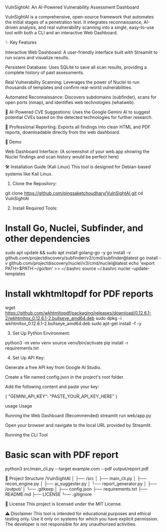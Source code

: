VulnSightAI: An AI-Powered Vulnerability Assessment Dashboard 

VulnSightAI is a comprehensive, open-source framework that automates the initial stages of a penetration test. It integrates reconnaissance, AI-driven analysis, and real vulnerability scanning into a single, easy-to-use tool with both a CLI and an interactive Web Dashboard.

✨ Key Features

Interactive Web Dashboard: A user-friendly interface built with Streamlit to run scans and visualize results.

Persistent Database: Uses SQLite to save all scan results, providing a complete history of past assessments.

Real Vulnerability Scanning: Leverages the power of Nuclei to run thousands of templates and confirm real-world vulnerabilities.

Automated Reconnaissance: Discovers subdomains (subfinder), scans for open ports (nmap), and identifies web technologies (whatweb).

🧠 AI-Powered CVE Suggestions: Uses the Google Gemini AI to suggest potential CVEs based on the detected technologies for further research.

📄 Professional Reporting: Exports all findings into clean HTML and PDF reports, downloadable directly from the web dashboard.

🚀 Demo

Web Dashboard Interface:
(A screenshot of your web app showing the Nuclei findings and scan history would be perfect here)

🛠️ Installation Guide (Kali Linux)
This tool is designed for Debian-based systems like Kali Linux.

1. Clone the Repository:

git clone https://github.com/pingsaketchoudhary/VulnSightAI.git
cd VulnSightAI

2. Install Required Tools:

# Install Go, Nuclei, Subfinder, and other dependencies
sudo apt update && sudo apt install golang-go -y
go install -v github.com/projectdiscovery/subfinder/v2/cmd/subfinder@latest
go install -v github.com/projectdiscovery/nuclei/v3/cmd/nuclei@latest
echo 'export PATH=$PATH:~/go/bin' >> ~/.bashrc
source ~/.bashrc
nuclei -update-templates

# Install wkhtmltopdf for PDF reports
wget https://github.com/wkhtmltopdf/packaging/releases/download/0.12.6.1-2/wkhtmltox_0.12.6.1-2.bullseye_amd64.deb
sudo dpkg -i wkhtmltox_0.12.6.1-2.bullseye_amd64.deb
sudo apt-get install -f -y

3. Set Up Python Environment:

python3 -m venv venv
source venv/bin/activate
pip install -r requirements.txt

4. Set Up API Key:

Generate a free API key from Google AI Studio.

Create a file named config.json in the project's root folder.

Add the following content and paste your key:

{
  "GEMINI_API_KEY": "PASTE_YOUR_API_KEY_HERE"
}

usage Usage

Running the Web Dashboard (Recommended)
streamlit run web/app.py

Open your browser and navigate to the local URL provided by Streamlit.

Running the CLI Tool
# Basic scan with PDF report
python3 src/main_cli.py --target example.com --pdf output/report.pdf


📂 Project Structure
/VulnSightAI
│
├── /src
│   ├── main_cli.py
│   ├── recon_engine.py
│   ├── ai_suggester.py
│   └── report_generator.py
│
├── /output/
│   └── .gitkeep
│
├── config.json
├── requirements.txt
├── README.md
├── LICENSE
└── .gitignore

📜 License
This project is licensed under the MIT License.

⚠️ Disclaimer
This tool is intended for educational purposes and ethical testing only. Use it only on systems for which you have explicit permission. The developer is not responsible for any unauthorized activities.